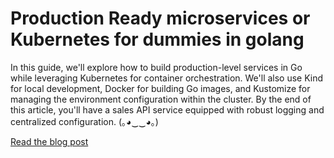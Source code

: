 # Production Ready microservices or Kubernetes for dummies in golang

In this guide, we'll explore how to build production-level services in Go while leveraging Kubernetes for container orchestration. We'll also use Kind for local development, Docker for building Go images, and Kustomize for managing the environment configuration within the cluster. By the end of this article, you'll have a sales API service equipped with robust logging and centralized configuration. (｡◕‿‿◕｡)

[Read the blog post](https://www.ilutay.com/blog/posts/go/scalable-go-api)
